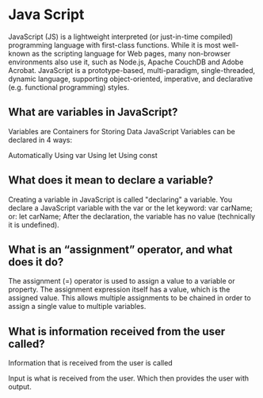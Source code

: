 # Java Script

JavaScript (JS) is a lightweight interpreted (or just-in-time compiled) programming language with first-class functions. While it is most well-known as the scripting language for Web pages, many non-browser environments also use it, such as Node.js, Apache CouchDB and Adobe Acrobat. JavaScript is a prototype-based, multi-paradigm, single-threaded, dynamic language, supporting object-oriented, imperative, and declarative (e.g. functional programming) styles.


## What are variables in JavaScript?

Variables are Containers for Storing Data
JavaScript Variables can be declared in 4 ways:

Automatically
Using var
Using let
Using const


## What does it mean to declare a variable?

Creating a variable in JavaScript is called "declaring" a variable. You declare a JavaScript variable with the var or the let keyword: var carName; or: let carName; After the declaration, the variable has no value (technically it is undefined).


## What is an “assignment” operator, and what does it do?

The assignment (=) operator is used to assign a value to a variable or property. The assignment expression itself has a value, which is the assigned value. This allows multiple assignments to be chained in order to assign a single value to multiple variables.


## What is information received from the user called?

Information that is received from the user is called 

Input is what is received from the user. Which then provides the user with output.